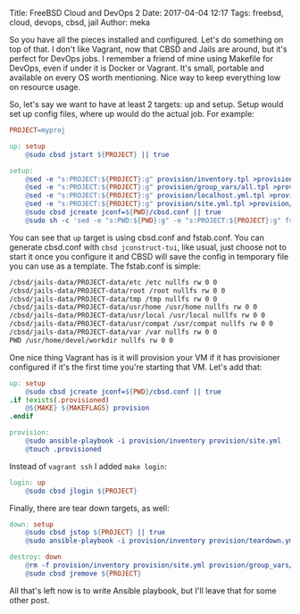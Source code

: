 Title: FreeBSD Cloud and DevOps 2
Date: 2017-04-04 12:17
Tags: freebsd, cloud, devops, cbsd, jail
Author: meka


So you have all the pieces installed and configured. Let's do something on top
of that. I don't like Vagrant, now that CBSD and Jails are around, but it's
perfect for DevOps jobs. I remember a friend of mine using Makefile for DevOps,
even if under it is Docker or Vagrant. It's small, portable and available on
every OS worth mentioning. Nice way to keep everything low on resource usage.

So, let's say we want to have at least 2 targets: up and setup. Setup would set
up config files, where up would do the actual job. For example:

```Makefile
PROJECT=myproj

up: setup
	@sudo cbsd jstart ${PROJECT} || true

setup:
	@sed -e "s:PROJECT:${PROJECT}:g" provision/inventory.tpl >provision/inventory
	@sed -e "s:PROJECT:${PROJECT}:g" provision/group_vars/all.tpl >provision/group_vars/all
	@sed -e "s:PROJECT:${PROJECT}:g" provision/localhost.yml.tpl >provision/localhost.yml
	@sed -e "s:PROJECT:${PROJECT}:g" provision/site.yml.tpl >provision/site.yml
	@sudo cbsd jcreate jconf=${PWD}/cbsd.conf || true
	@sudo sh -c 'sed -e "s:PWD:${PWD}:g" -e "s:PROJECT:${PROJECT}:g" fstab.conf >/cbsd/jails-fstab/fstab.${PROJECT}'
```

You can see that `up` target is using cbsd.conf and fstab.conf. You can generate
cbsd.conf with `cbsd jconstruct-tui`, like usual, just choose not to start it
once you configure it and CBSD will save the config in temporary file you can
use as a template. The fstab.conf is simple:

```sh
/cbsd/jails-data/PROJECT-data/etc /etc nullfs rw 0 0
/cbsd/jails-data/PROJECT-data/root /root nullfs rw 0 0
/cbsd/jails-data/PROJECT-data/tmp /tmp nullfs rw 0 0
/cbsd/jails-data/PROJECT-data/usr/home /usr/home nullfs rw 0 0
/cbsd/jails-data/PROJECT-data/usr/local /usr/local nullfs rw 0 0
/cbsd/jails-data/PROJECT-data/usr/compat /usr/compat nullfs rw 0 0
/cbsd/jails-data/PROJECT-data/var /var nullfs rw 0 0
PWD /usr/home/devel/workdir nullfs rw 0 0
```

One nice thing Vagrant has is it will provision your VM if it has provisioner
configured if it's the first time you're starting that VM. Let's add that:

```Makefile
up: setup
	@sudo cbsd jcreate jconf=${PWD}/cbsd.conf || true
.if !exists(.provisioned)
	@${MAKE} ${MAKEFLAGS} provision
.endif

provision:
	@sudo ansible-playbook -i provision/inventory provision/site.yml
	@touch .provisioned
```

Instead of `vagrant ssh` I added `make login`:

```Makefile
login: up
	@sudo cbsd jlogin ${PROJECT}
```

Finally, there are tear down targets, as well:

```Makefile
down: setup
	@sudo cbsd jstop ${PROJECT} || true
	@sudo ansible-playbook -i provision/inventory provision/teardown.yml

destroy: down
	@rm -f provision/inventory provision/site.yml provision/group_vars/all .provisioned
	@sudo cbsd jremove ${PROJECT}
```

All that's left now is to write Ansible playbook, but I'll leave that for some
other post.
